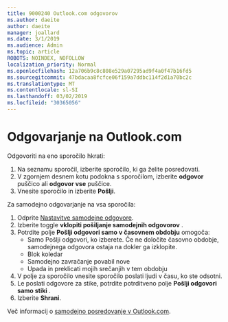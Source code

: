 ```yaml
---
title: 9000240 Outlook.com odgovorov
ms.author: daeite
author: daeite
manager: joallard
ms.date: 3/1/2019
ms.audience: Admin
ms.topic: article
ROBOTS: NOINDEX, NOFOLLOW
localization_priority: Normal
ms.openlocfilehash: 12a706b9c8c808e529a07295ad9f4a0f47b16fd5
ms.sourcegitcommit: 47bdacaa8fcfce06f159a7ddbc114f2d1a70bc2c
ms.translationtype: MT
ms.contentlocale: sl-SI
ms.lasthandoff: 03/02/2019
ms.locfileid: "30365056"
---
```

# <a name="replying-in-outlookcom"></a>Odgovarjanje na Outlook.com

Odgovoriti na eno sporočilo hkrati:

1. Na seznamu sporočil, izberite sporočilo, ki ga želite posredovati.
2. V zgornjem desnem kotu podokna s sporočilom, izberite **odgovor** puščico ali **odgovor vse** puščice.
3. Vnesite sporočilo in izberite **Pošlji**.

Za samodejno odgovarjanje na vsa sporočila:

1. Odprite [Nastavitve samodejne odgovore](https://outlook.live.com/mail/options/mail/automaticReplies/automaticRepliesOption).
2. Izberite toggle **vklopiti pošiljanje samodejnih odgovorov** .
3. Potrdite polje **Pošlji odgovori samo v časovnem obdobju** omogoča:
    - Samo Pošlji odgovori, ko izberete. Če ne določite časovno obdobje, samodejnega odgovora ostaja na dokler ga izklopite.
    - Blok koledar
    - Samodejno zavračanje povabil nove
    - Upada in preklicati mojih srečanjih v tem obdobju
4. V polje za sporočilo vnesite sporočilo poslati ljudi v času, ko ste odsotni.
5. Le poslati odgovore za stike, potrdite potrditveno polje **Pošlji odgovori samo stiki** .
6. Izberite **Shrani**.

Več informacij o [samodejno posredovanje v Outlook.com](https://support.office.com/article/14614626-9855-48dc-a986-dec81d07b1a0).